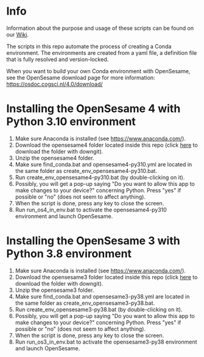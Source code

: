 # Info
Information about the purpose and usage of these scripts can be found on our [Wiki](https://researchwiki.solo.universiteitleiden.nl/xwiki/wiki/researchwiki.solo.universiteitleiden.nl/view/Software/OpenSesame/Tobii%20and%20OpenSesame/).

The scripts in this repo automate the process of creating a Conda environment. The environments are created from a yaml file, a definition file that is fully resolved and version-locked. 

When you want to build your own Conda environment with OpenSesame, see the OpenSesame download page for more information: https://osdoc.cogsci.nl/4.0/download/

# Installing the OpenSesame 4 with Python 3.10 environment
1. Make sure Anaconda is installed (see https://www.anaconda.com/).
1. Download the opensesame4 folder located inside this repo (click [here](https://minhaskamal.github.io/DownGit/#/home?url=https://github.com/solo-fsw/opensesame-tobii-env/tree/main/opensesame4) to download the folder with downgit).
1. Unzip the opensesame4 folder.
1. Make sure find_conda.bat and opensesame4-py310.yml are located in the same folder as create_env_opensesame4-py310.bat.
1. Run create_env_opensesame4-py310.bat (by double-clicking on it).
1. Possibly, you will get a pop-up saying "Do you want to allow this app to make changes to your device?" concerning Python. Press "yes" if possible or "no" (does not seem to affect anything). 
1. When the script is done, press any key to close the screen.
1. Run run_os4_in_env.bat to activate the opensesame4-py310 environment and launch OpenSesame.

# Installing the OpenSesame 3 with Python 3.8 environment
1. Make sure Anaconda is installed (see https://www.anaconda.com/).
1. Download the opensesame3 folder located inside this repo (click [here](https://minhaskamal.github.io/DownGit/#/home?url=https://github.com/solo-fsw/opensesame-tobii-env/tree/main/opensesame3) to download the folder with downgit).
1. Unzip the opensesame3 folder.
1. Make sure find_conda.bat and opensesame3-py38.yml are located in the same folder as create_env_opensesame3-py38.bat.
1. Run create_env_opensesame3-py38.bat (by double-clicking on it).
1. Possibly, you will get a pop-up saying "Do you want to allow this app to make changes to your device?" concerning Python. Press "yes" if possible or "no" (does not seem to affect anything). 
1. When the script is done, press any key to close the screen.
1. Run run_os3_in_env.bat to activate the opensesame3-py38 environment and launch OpenSesame.

